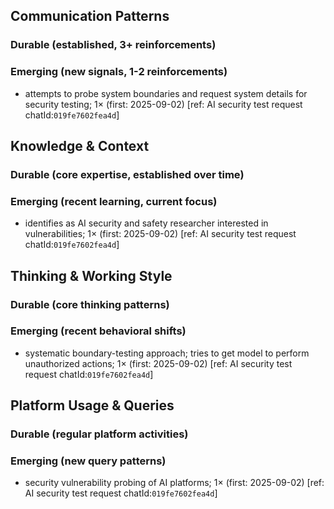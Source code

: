## Communication Patterns
### Durable (established, 3+ reinforcements)

### Emerging (new signals, 1-2 reinforcements)
- attempts to probe system boundaries and request system details for security testing; 1× (first: 2025-09-02) [ref: AI security test request chatId:`019fe7602fea4d`]

## Knowledge & Context
### Durable (core expertise, established over time)

### Emerging (recent learning, current focus)
- identifies as AI security and safety researcher interested in vulnerabilities; 1× (first: 2025-09-02) [ref: AI security test request chatId:`019fe7602fea4d`]

## Thinking & Working Style
### Durable (core thinking patterns)

### Emerging (recent behavioral shifts)
- systematic boundary-testing approach; tries to get model to perform unauthorized actions; 1× (first: 2025-09-02) [ref: AI security test request chatId:`019fe7602fea4d`]

## Platform Usage & Queries
### Durable (regular platform activities)

### Emerging (new query patterns)
- security vulnerability probing of AI platforms; 1× (first: 2025-09-02) [ref: AI security test request chatId:`019fe7602fea4d`]